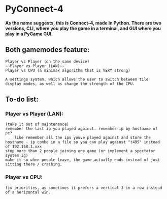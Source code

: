 # PyConnect-4

**As the name suggests, this is Connect-4, made in Python. There are two versions, CLI, where you play the game in a terminal, and GUI where you play in a PyGame GUI.**

## Both gamemodes feature:
    Player vs Player (on the same device)
    ~~Player vs Player (LAN)~~
    Player vs CPU (a minimax algorithm that is VERY strong)

    A settings system, which allows the user to switch between tile display modes, as well as change the strength of the CPU.

## To-do list:

### Player vs Player (LAN):
    (take it out of maintenance)
    remember the last ip you played against. remember ip by hostname of pc?
        like remember all the ips youve played against and store the hostname - ip combo in a file so you can play against "t495" instead of 192.168.1.xxx
    stop more than 2 people joining one game (or implement a spectator system ig)
    make it so when people leave, the game actually ends instead of just sitting there / crashing.

### Player vs CPU:
    fix priorities, as sometimes it prefers a vertical 3 in a row instead of a horizontal win.